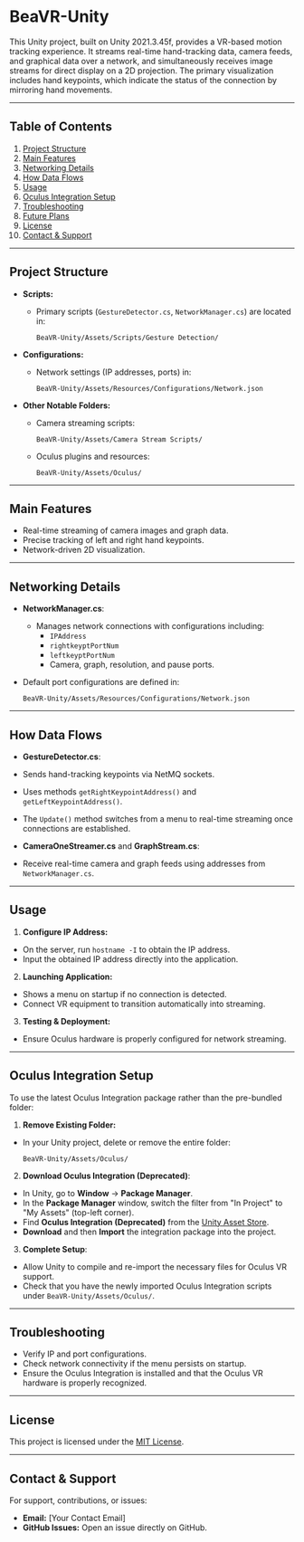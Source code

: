 # BeaVR-Unity

This Unity project, built on Unity 2021.3.45f, provides a VR-based motion tracking experience. It streams real-time hand-tracking data, camera feeds, and graphical data over a network, and simultaneously receives image streams for direct display on a 2D projection. The primary visualization includes hand keypoints, which indicate the status of the connection by mirroring hand movements.

---
## Table of Contents

1. [Project Structure](#project-structure)
2. [Main Features](#main-features)
3. [Networking Details](#networking-details)
4. [How Data Flows](#how-data-flows)
5. [Usage](#usage)
6. [Oculus Integration Setup](#oculus-integration-setup)
7. [Troubleshooting](#troubleshooting)
8. [Future Plans](#future-plans)
9. [License](#license)
10. [Contact & Support](#contact--support)

---

## Project Structure

- **Scripts:**
  - Primary scripts (`GestureDetector.cs`, `NetworkManager.cs`) are located in:
    ```
    BeaVR-Unity/Assets/Scripts/Gesture Detection/
    ```

- **Configurations:**
  - Network settings (IP addresses, ports) in:
    ```
    BeaVR-Unity/Assets/Resources/Configurations/Network.json
    ```

- **Other Notable Folders:**
  - Camera streaming scripts:
    ```
    BeaVR-Unity/Assets/Camera Stream Scripts/
    ```
  - Oculus plugins and resources:
    ```
    BeaVR-Unity/Assets/Oculus/
    ```

---

## Main Features

- Real-time streaming of camera images and graph data.
- Precise tracking of left and right hand keypoints.
- Network-driven 2D visualization.

---

## Networking Details

- **NetworkManager.cs**:
  - Manages network connections with configurations including:
    - `IPAddress`
    - `rightkeyptPortNum`
    - `leftkeyptPortNum`
    - Camera, graph, resolution, and pause ports.

- Default port configurations are defined in:

    ```
    BeaVR-Unity/Assets/Resources/Configurations/Network.json
    ```


---

## How Data Flows

- **GestureDetector.cs**:
- Sends hand-tracking keypoints via NetMQ sockets.
- Uses methods `getRightKeypointAddress()` and `getLeftKeypointAddress()`.
- The `Update()` method switches from a menu to real-time streaming once connections are established.

- **CameraOneStreamer.cs** and **GraphStream.cs**:
- Receive real-time camera and graph feeds using addresses from `NetworkManager.cs`.

---

## Usage

1. **Configure IP Address:**
 - On the server, run `hostname -I` to obtain the IP address.
 - Input the obtained IP address directly into the application.

2. **Launching Application:**
 - Shows a menu on startup if no connection is detected.
 - Connect VR equipment to transition automatically into streaming.

3. **Testing & Deployment:**
 - Ensure Oculus hardware is properly configured for network streaming.

---

## Oculus Integration Setup

To use the latest Oculus Integration package rather than the pre-bundled folder:

1. **Remove Existing Folder:**
 - In your Unity project, delete or remove the entire folder:
   ```
   BeaVR-Unity/Assets/Oculus/
   ```

2. **Download Oculus Integration (Deprecated)**:
 - In Unity, go to **Window** → **Package Manager**.
 - In the **Package Manager** window, switch the filter from "In Project" to "My Assets" (top-left corner).
 - Find **Oculus Integration (Deprecated)** from the [Unity Asset Store](https://assetstore.unity.com/packages/tools/integration/oculus-integration-deprecated-82022).
 - **Download** and then **Import** the integration package into the project.

3. **Complete Setup**:
 - Allow Unity to compile and re-import the necessary files for Oculus VR support.
 - Check that you have the newly imported Oculus Integration scripts under `BeaVR-Unity/Assets/Oculus/`.

---

## Troubleshooting

- Verify IP and port configurations.
- Check network connectivity if the menu persists on startup.
- Ensure the Oculus Integration is installed and that the Oculus VR hardware is properly recognized.

---

## License

This project is licensed under the [MIT License](LICENSE).

---

## Contact & Support

For support, contributions, or issues:
- **Email:** [Your Contact Email]
- **GitHub Issues:** Open an issue directly on GitHub.
